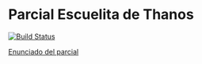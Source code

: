 # Parcial Escuelita de Thanos

[![Build Status](https://travis-ci.com/pdep-utn/escuelitaDeThanos.svg?token=7kn2iattJERWx3nrSmdM&branch=master)](https://travis-ci.com/pdep-utn/escuelitaDeThanos)

[Enunciado del parcial](https://docs.google.com/document/d/1IKrJkdbPyoxfHqREIfqzxpsBdANcL2g9gvs9t-IR30E/edit?usp=sharing)
